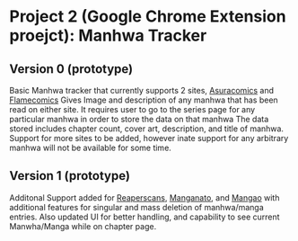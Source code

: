 # Project 2 (Google Chrome Extension proejct): Manhwa Tracker
## Version 0 (prototype)

Basic Manhwa tracker that currently supports 2 sites, [Asuracomics][def] and [Flamecomics][def2]
Gives Image and description of any manhwa that has been read on either site. It requires
user to go to the series page for any particular manhwa in order to store the data on that manhwa
The data stored includes chapter count, cover art, description, and title of manhwa. 
Support for more sites to be added, however inate support for any arbitrary manhwa will not be
available for some time.


## Version 1 (prototype)
Additonal Support added for [Reaperscans][def5], [Manganato][def4], and [Mangao][def3] with
additional features for singular and mass deletion of manhwa/manga entries. Also updated
UI for better handling, and capability to see current Manwha/Manga while on chapter
page.

[def]: https://asuracomic.net/
[def2]: https://flamecomics.me/
[def3]: ttps://www.mangago.me/
[def4]: https://manganato.com/
[def5]: https://reaperscans.com/